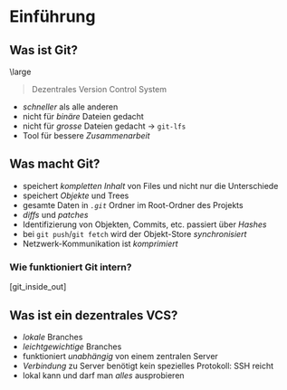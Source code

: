 Einführung
==========


Was ist Git?
------------

\large
> Dezentrales Version Control System

* *schneller* als alle anderen
* nicht für *binäre* Dateien gedacht
* nicht für *grosse* Dateien gedacht $\to$ `git-lfs`
* Tool für bessere *Zusammenarbeit*


Was macht Git?
--------------

* speichert *kompletten Inhalt* von Files und nicht nur die Unterschiede
* speichert *Objekte* und Trees
* gesamte Daten in *`.git`* Ordner im Root-Ordner des Projekts
* *diffs* und *patches*
* Identifizierung von Objekten, Commits, etc. passiert über *Hashes*
* bei `git push`/`git fetch` wird der Objekt-Store *synchronisiert*
* Netzwerk-Kommunikation ist *komprimiert*

### Wie funktioniert Git intern?

[git_inside_out]


Was ist ein dezentrales VCS?
----------------------------

* *lokale* Branches
* *leichtgewichtige* Branches
* funktioniert *unabhängig* von einem zentralen Server
* *Verbindung* zu Server benötigt kein spezielles Protokoll: SSH reicht
* lokal kann und darf man *alles* ausprobieren

